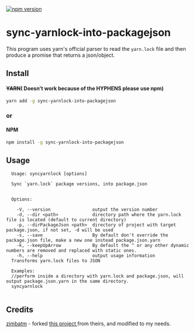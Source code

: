 [![npm version](https://badge.fury.io/js/sync-yarnlock-into-packagejson.svg)](https://www.npmjs.com/package/sync-yarnlock-into-packagejson)


# sync-yarnlock-into-packagejson

This program uses yarn's official parser to read the `yarn.lock` file and then
produce a promise that returns a json/object.

## Install
#### ~~YARN~~( Doesn't work because of the HYPHENS please use npm)
```bash
yarn add -g sync-yarnlock-into-packagejson
```
### or     
#### NPM
```bash
npm install -g sync-yarnlock-into-packagejson
```


## Usage

```
  Usage: syncyarnlock [options]

  Sync `yarn.lock` package versions, into package.json


  Options:

    -V, --version                output the version number
    -d, --dir <path>             directory path where the yarn.lock file is located (default to current directory)
    -p, --dirPackageJson <path>  directory of project with target package.json, if not set, -d will be used
    -s, --save                   By default don't override the package.json file, make a new one instead package.json.yarn
    -k, --keepUpArrow            By default the ^ or any other dynamic numbers are removed and replaced with static ones.
    -h, --help                   output usage information
  Transforms yarn.lock files to JSON
  
  Examples:
  //perform inside a directory with yarn.lock and package.json, will output package.json.yarn in the same directory.
  syncyarnlock   
  

```

## Credits
[zimbatm](https://github.com/zimbatm) - forked [this project ](https://github.com/numtide/yarnlock2json) from theirs, and modified to my needs.